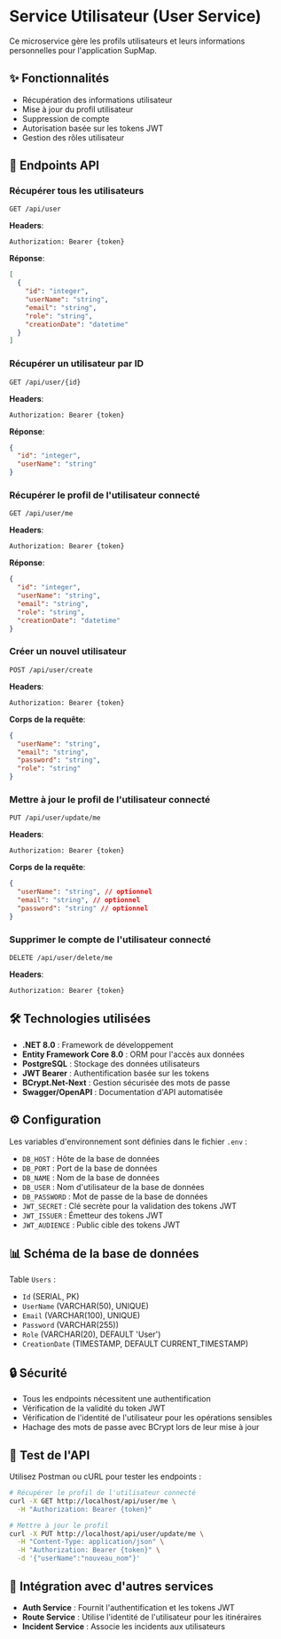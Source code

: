 # Service Utilisateur (User Service)

Ce microservice gère les profils utilisateurs et leurs informations personnelles pour l'application SupMap.

## ✨ Fonctionnalités

- Récupération des informations utilisateur
- Mise à jour du profil utilisateur
- Suppression de compte
- Autorisation basée sur les tokens JWT
- Gestion des rôles utilisateur

## 👤 Endpoints API

### Récupérer tous les utilisateurs
```
GET /api/user
```

**Headers**:
```
Authorization: Bearer {token}
```

**Réponse**:
```json
[
  {
    "id": "integer",
    "userName": "string",
    "email": "string",
    "role": "string",
    "creationDate": "datetime"
  }
]
```

### Récupérer un utilisateur par ID
```
GET /api/user/{id}
```

**Headers**:
```
Authorization: Bearer {token}
```

**Réponse**:
```json
{
  "id": "integer",
  "userName": "string"
}
```

### Récupérer le profil de l'utilisateur connecté
```
GET /api/user/me
```

**Headers**:
```
Authorization: Bearer {token}
```

**Réponse**:
```json
{
  "id": "integer",
  "userName": "string",
  "email": "string",
  "role": "string",
  "creationDate": "datetime"
}
```

### Créer un nouvel utilisateur
```
POST /api/user/create
```

**Headers**:
```
Authorization: Bearer {token}
```

**Corps de la requête**:
```json
{
  "userName": "string",
  "email": "string",
  "password": "string",
  "role": "string"
}
```

### Mettre à jour le profil de l'utilisateur connecté
```
PUT /api/user/update/me
```

**Headers**:
```
Authorization: Bearer {token}
```

**Corps de la requête**:
```json
{
  "userName": "string", // optionnel
  "email": "string", // optionnel
  "password": "string" // optionnel
}
```

### Supprimer le compte de l'utilisateur connecté
```
DELETE /api/user/delete/me
```

**Headers**:
```
Authorization: Bearer {token}
```

## 🛠️ Technologies utilisées

- **.NET 8.0** : Framework de développement
- **Entity Framework Core 8.0** : ORM pour l'accès aux données
- **PostgreSQL** : Stockage des données utilisateurs
- **JWT Bearer** : Authentification basée sur les tokens
- **BCrypt.Net-Next** : Gestion sécurisée des mots de passe
- **Swagger/OpenAPI** : Documentation d'API automatisée

## ⚙️ Configuration

Les variables d'environnement sont définies dans le fichier `.env` :

- `DB_HOST` : Hôte de la base de données
- `DB_PORT` : Port de la base de données
- `DB_NAME` : Nom de la base de données
- `DB_USER` : Nom d'utilisateur de la base de données
- `DB_PASSWORD` : Mot de passe de la base de données
- `JWT_SECRET` : Clé secrète pour la validation des tokens JWT
- `JWT_ISSUER` : Émetteur des tokens JWT
- `JWT_AUDIENCE` : Public cible des tokens JWT

## 📊 Schéma de la base de données

Table `Users` :
- `Id` (SERIAL, PK)
- `UserName` (VARCHAR(50), UNIQUE)
- `Email` (VARCHAR(100), UNIQUE)
- `Password` (VARCHAR(255))
- `Role` (VARCHAR(20), DEFAULT 'User')
- `CreationDate` (TIMESTAMP, DEFAULT CURRENT_TIMESTAMP)

## 🔒 Sécurité

- Tous les endpoints nécessitent une authentification
- Vérification de la validité du token JWT
- Vérification de l'identité de l'utilisateur pour les opérations sensibles
- Hachage des mots de passe avec BCrypt lors de leur mise à jour

## 🧪 Test de l'API

Utilisez Postman ou cURL pour tester les endpoints :

```bash
# Récupérer le profil de l'utilisateur connecté
curl -X GET http://localhost/api/user/me \
  -H "Authorization: Bearer {token}"

# Mettre à jour le profil
curl -X PUT http://localhost/api/user/update/me \
  -H "Content-Type: application/json" \
  -H "Authorization: Bearer {token}" \
  -d '{"userName":"nouveau_nom"}'
```

## 🔌 Intégration avec d'autres services

- **Auth Service** : Fournit l'authentification et les tokens JWT
- **Route Service** : Utilise l'identité de l'utilisateur pour les itinéraires
- **Incident Service** : Associe les incidents aux utilisateurs